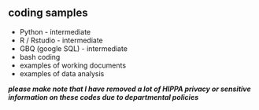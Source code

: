 
## coding samples
- Python - intermediate
- R / Rstudio - intermediate
- GBQ (google SQL) - intermediate
- bash coding
- examples of working documents
- examples of data analysis

***please make note that I have removed a lot of HIPPA privacy or sensitive information on these codes due to departmental policies***
